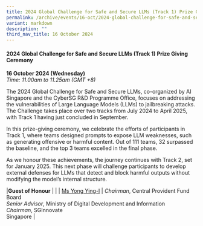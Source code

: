 ```yaml
---
title: 2024 Global Challenge for Safe and Secure LLMs (Track 1) Prize Giving Ceremony
permalink: /archive/events/16-oct/2024-global-challenge-for-safe-and-secure-llms-track-1-prize-giving-ceremony/
variant: markdown
description: ""
third_nav_title: 16 October 2024
---
```

#### **2024 Global Challenge for Safe and Secure LLMs (Track 1) Prize Giving Ceremony**

**16 October 2024 (Wednesday)**  
*Time: 11.00am to 11.25am (GMT +8)*

The 2024 Global Challenge for Safe and Secure LLMs, co-organized by AI Singapore and the CyberSG R&amp;D Programme Office, focuses on addressing the vulnerabilities of Large Language Models (LLMs) to jailbreaking attacks. The Challenge takes place over two tracks from July 2024 to April 2025, with Track 1 having just concluded in September.  

In this prize-giving ceremony, we celebrate the efforts of participants in Track 1, where teams designed prompts to expose LLM weaknesses, such as generating offensive or harmful content. Out of 111 teams, 32 surpassed the baseline, and the top 3 teams excelled in the final phase.
  
As we honour these achievements, the journey continues with Track 2, set for January 2025. This next phase will challenge participants to develop external defenses for LLMs that detect and block harmful outputs without modifying the model’s internal structure. 

|**Guest of Honour**          |                                                              |
| [Ms Yong Ying-I](/speakers/ms-yong-ying-i/)  | *Chairman*, Central Provident Fund Board<br>*Senior Advisor*, Ministry of Digital Development and Information<br>*Chairman*, SGInnovate<br>Singapore     |